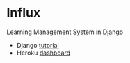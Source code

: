 # Influx
Learning Management System in Django

- Django [tutorial](https://docs.djangoproject.com/en/2.2/intro/tutorial02/)
- Heroku [dashboard](https://dashboard.heroku.com/apps/influx-lms)